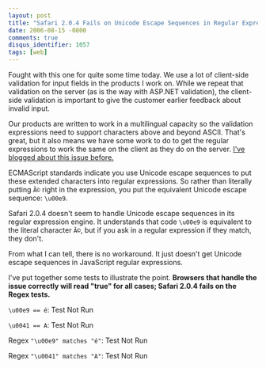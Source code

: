 ```yaml
---
layout: post
title: "Safari 2.0.4 Fails on Unicode Escape Sequences in Regular Expressions"
date: 2006-08-15 -0800
comments: true
disqus_identifier: 1057
tags: [web]
---
```

<!--markdownlint-disable MD033 -->
Fought with this one for quite some time today. We use a lot of client-side validation for input fields in the products I work on. While we repeat that validation on the server (as is the way with ASP.NET validation), the client-side validation is important to give the customer earlier feedback about invalid input.

Our products are written to work in a multilingual capacity so the validation expressions need to support characters above and beyond ASCII. That's great, but it also means we have some work to do to get the regular expressions to work the same on the client as they do on the server. [I've blogged about this issue before.](/archive/2005/04/25/javascript-and-unicode-character-validation.aspx)

ECMAScript standards indicate you use Unicode escape sequences to put these extended characters into regular expressions. So rather than literally putting `Ã©` right in the expression, you put the equivalent Unicode escape sequence: `\u00e9`.

Safari 2.0.4 doesn't seem to handle Unicode escape sequences in its regular expression engine. It understands that code `\u00e9` is equivalent to the literal character `Ã©`, but if you ask in a regular expression if they match, they don't.

From what I can tell, there is no workaround. It just doesn't get Unicode escape sequences in JavaScript regular expressions.

I've put together some tests to illustrate the point. **Browsers that handle the issue correctly will read "true" for all cases; Safari 2.0.4 fails on the Regex tests.**

`\u00e9 == é`: <span id="jsUnicodeResults1">Test Not Run</span>

`\u0041 == A`: <span id="jsUnicodeResults2">Test Not Run</span>

Regex `"\u00e9" matches "é"`: <span id="jsUnicodeResults3">Test Not Run</span>

Regex `"\u0041" matches "A"`: <span id="jsUnicodeResults4">Test Not Run</span>

<script type="text/javascript">
var jsReTest1 = new RegExp("\\u00e9"),
    jsReTest2 = new RegExp("\\u0041");
document.getElementById("jsUnicodeResults1").innerHTML = ("\u00e9" == "é");
document.getElementById("jsUnicodeResults2").innerHTML = ("\u0041" == "A");
document.getElementById("jsUnicodeResults3").innerHTML = (jsReTest1.exec("é") != null);
document.getElementById("jsUnicodeResults4").innerHTML = (jsReTest2.exec("A") != null);
</script>
